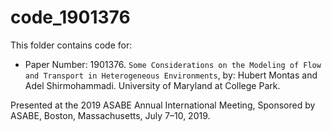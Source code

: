 # code_1901376

This folder contains code for:

* Paper Number: 1901376. `Some Considerations on the Modeling of Flow and Transport in Heterogeneous Environments`, by: Hubert Montas and Adel Shirmohammadi. University of Maryland at College Park.

Presented at the 2019 ASABE Annual International Meeting, Sponsored by ASABE, Boston, Massachusetts, July 7–10, 2019.



